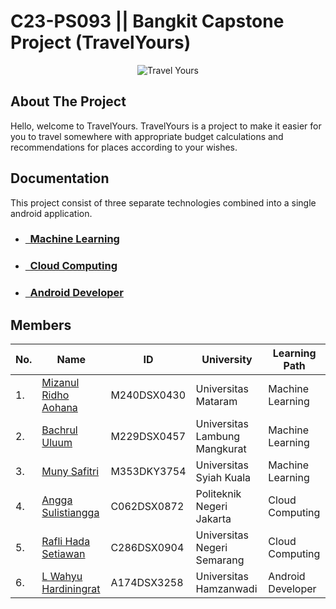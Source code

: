 
# C23-PS093 || Bangkit Capstone Project (TravelYours)

<p align="center">
    <img src="https://user-images.githubusercontent.com/60882820/244960507-7449c071-e5c3-49e4-adfb-ed389459a5d4.png" alt="Travel Yours"><br>
</p>



## About The Project

<p>
Hello, welcome to TravelYours. TravelYours is a project to make it easier for you to travel somewhere with appropriate budget calculations and recommendations for places according to your wishes.
</p>

## Documentation

<p>
This project consist of three separate technologies combined into a single android application.

</p>

- ### [&nbsp;&nbsp;Machine Learning](https://github.com/travel-yours/travelyours-ml-model)
- ### [&nbsp;&nbsp;Cloud Computing](https://github.com/travel-yours/travelyours-api)
- ### [&nbsp;&nbsp;Android Developer](https://github.com/travel-yours/travel-your)

## Members
|No.| Name        |ID           | University  | Learning Path|
|---| ------------- |-------------| -----|---|
|1.| [Mizanul Ridho Aohana](https://github.com/mizanulridhoaohana)      |M240DSX0430 | Universitas Mataram | Machine Learning
|2.| [Bachrul Uluum](https://github.com/uluumbch)| M229DSX0457 |    Universitas Lambung Mangkurat | Machine Learning
|3.| [Muny Safitri](https://github.com/MunySafitri) | M353DKY3754      | Universitas Syiah Kuala| Machine Learning
|4.| [Angga Sulistiangga](https://github.com/Sulistiangga56) | C062DSX0872 | Politeknik Negeri Jakarta | Cloud Computing
|5.| [Rafli Hada Setiawan](https://github.com/raflihs) | C286DSX0904 |  Universitas Negeri Semarang | Cloud Computing
|6.| [L Wahyu Hardiningrat](https://github.com/wahyuningrat0005)  |A174DSX3258  |   Universitas Hamzanwadi | Android Developer

